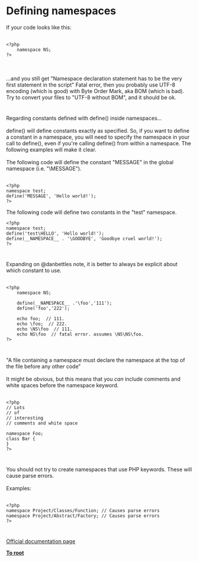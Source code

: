 # Defining namespaces



If your code looks like this:<br><br>

```
<?php
    namespace NS;
?>
```
<br><br>...and you still get "Namespace declaration statement has to be the very first statement in the script" Fatal error, then you probably use UTF-8 encoding (which is good) with Byte Order Mark, aka BOM (which is bad). Try to convert your files to "UTF-8 without BOM", and it should be ok.  

#

Regarding constants defined with define() inside namespaces...<br><br>define() will define constants exactly as specified.  So, if you want to define a constant in a namespace, you will need to specify the namespace in your call to define(), even if you&apos;re calling define() from within a namespace.  The following examples will make it clear.<br><br>The following code will define the constant "MESSAGE" in the global namespace (i.e. "\MESSAGE").<br><br>

```
<?php
namespace test;
define('MESSAGE', 'Hello world!');
?>
```


The following code will define two constants in the "test" namespace.



```
<?php
namespace test;
define('test\HELLO', 'Hello world!');
define(__NAMESPACE__ . '\GOODBYE', 'Goodbye cruel world!');
?>
```
  

#

Expanding on @danbettles note, it is better to always be explicit about which constant to use.<br><br>

```
<?php
    namespace NS;

    define(__NAMESPACE__ .'\foo','111');
    define('foo','222');

    echo foo;  // 111.
    echo \foo;  // 222.
    echo \NS\foo  // 111.
    echo NS\foo  // fatal error. assumes \NS\NS\foo.
?>
```
  

#

"A file containing a namespace must declare the namespace at the top of the file before any other code"<br><br>It might be obvious, but this means that you *can* include comments and white spaces before the namespace keyword.<br><br>

```
<?php
// Lots 
// of
// interesting
// comments and white space

namespace Foo;
class Bar {
}
?>
```
  

#

You should not try to create namespaces that use PHP keywords. These will cause parse errors. <br><br>Examples:<br><br>

```
<?php
namespace Project/Classes/Function; // Causes parse errors
namespace Project/Abstract/Factory; // Causes parse errors
?>
```
  

#

[Official documentation page](https://www.php.net/manual/en/language.namespaces.definition.php)

**[To root](/README.md)**